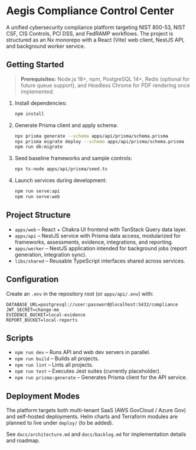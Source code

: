 # Aegis Compliance Control Center

A unified cybersecurity compliance platform targeting NIST 800-53, NIST CSF, CIS Controls, PCI DSS, and FedRAMP workflows. The project is structured as an Nx monorepo with a React (Vite) web client, NestJS API, and background worker service.

## Getting Started

> **Prerequisites:** Node.js 18+, npm, PostgreSQL 14+, Redis (optional for future queue support), and Headless Chrome for PDF rendering once implemented.

1. Install dependencies:
   ```bash
   npm install
   ```
2. Generate Prisma client and apply schema:
   ```bash
   npx prisma generate --schema apps/api/prisma/schema.prisma
   npx prisma migrate deploy --schema apps/api/prisma/schema.prisma
   npm run db:migrate
   ```
3. Seed baseline frameworks and sample controls:
   ```bash
   npx ts-node apps/api/prisma/seed.ts
   ```
4. Launch services during development:
   ```bash
   npm run serve:api
   npm run serve:web
   ```

## Project Structure

- `apps/web` – React + Chakra UI frontend with TanStack Query data layer.
- `apps/api` – NestJS service with Prisma data access, modularized for frameworks, assessments, evidence, integrations, and reporting.
- `apps/worker` – NestJS application intended for background jobs (report generation, integration sync).
- `libs/shared` – Reusable TypeScript interfaces shared across services.

## Configuration

Create an `.env` in the repository root (or `apps/api/.env`) with:

```
DATABASE_URL=postgresql://user:password@localhost:5432/compliance
JWT_SECRET=change-me
EVIDENCE_BUCKET=local-evidence
REPORT_BUCKET=local-reports
```

## Scripts

- `npm run dev` – Runs API and web dev servers in parallel.
- `npm run build` – Builds all projects.
- `npm run lint` – Lints all projects.
- `npm run test` – Executes Jest suites (currently placeholder).
- `npm run prisma:generate` – Generates Prisma client for the API service.

## Deployment Modes

The platform targets both multi-tenant SaaS (AWS GovCloud / Azure Gov) and self-hosted deployments. Helm charts and Terraform modules are planned to live under `deploy/` (to be added).

See `docs/architecture.md` and `docs/backlog.md` for implementation details and roadmap.

